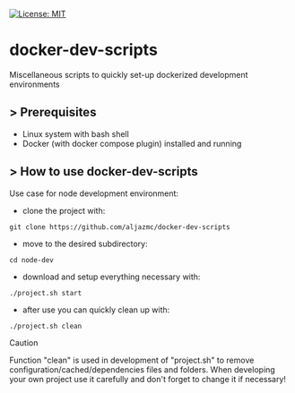 [![License: MIT](https://img.shields.io/badge/License-MIT-green.svg)](LICENSE)

# docker-dev-scripts
Miscellaneous scripts to quickly set-up dockerized development environments

## > Prerequisites

* Linux system with bash shell
* Docker (with docker compose plugin) installed and running

## > How to use docker-dev-scripts

Use case for node development environment:

* clone the project with:
```
git clone https://github.com/aljazmc/docker-dev-scripts
```
* move to the desired subdirectory:
```
cd node-dev
```
* download and setup everything necessary with:
```
./project.sh start
```
* after use you can quickly clean up with: 
```
./project.sh clean
```

> [!CAUTION]
> Function "clean" is used in development of "project.sh" to remove configuration/cached/dependencies files and folders. When developing your own project use it carefully and don't forget to change it if necessary!


